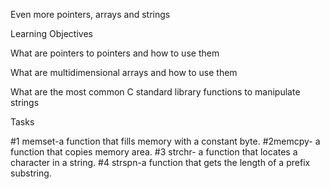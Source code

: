 Even more pointers, arrays and strings

Learning Objectives

What are pointers to pointers and how to use them

What are multidimensional arrays and how to use them

What are the most common C standard library functions to manipulate strings

Tasks

#1 memset-a function that fills memory with a constant byte.
#2memcpy- a function that copies memory area.
#3 strchr- a function that locates a character in a string.
#4 strspn-a function that gets the length of a prefix substring.
